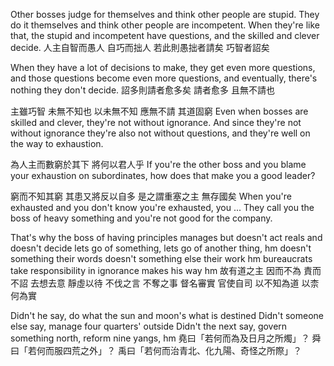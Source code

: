 Other bosses judge for themselves and think other people are stupid.
They do it themselves and think other people are incompetent.
When they're like that, the stupid and incompetent have questions,
and the skilled and clever decide.
人主自智而愚人
自巧而拙人
若此則愚拙者請矣
巧智者詔矣

When they have a lot of decisions to make, they get even more questions,
and those questions become even more questions,
and eventually, there's nothing they don't decide.
詔多則請者愈多矣
請者愈多
且無不請也

主雖巧智
未無不知也
以未無不知
應無不請
其道固窮
Even when bosses are skilled and clever,
they're not without ignorance.
And since they're not without ignorance
they're also not without questions,
and they're well on the way to exhaustion.

為人主而數窮於其下
將何以君人乎
If you're the other boss and you blame your exhaustion on subordinates,
how does that make you a good leader?

窮而不知其窮
其患又將反以自多
是之謂重塞之主
無存國矣
When you're exhausted and you don't know you're exhausted,
you ...
They call you the boss of heavy something
and you're not good for the company.

That's why the boss of having principles
manages but doesn't act
reals and doesn't decide
lets go of something, lets go of another thing,
hm
doesn't something their words
doesn't something else their work
hm
bureaucrats take responsibility
in ignorance makes his way
hm
故有道之主
因而不為
責而不詔
去想去意
靜虛以待
不伐之言
不奪之事
督名審實
官使自司
以不知為道
以柰何為實

Didn't he say, do what the sun and moon's what is destined
Didn't someone else say, manage four quarters' outside
Didn't the next say, govern something north, reform nine yangs, hm
堯曰「若何而為及日月之所燭」？
舜曰「若何而服四荒之外」？
禹曰「若何而治青北、化九陽、奇怪之所際」？ 
